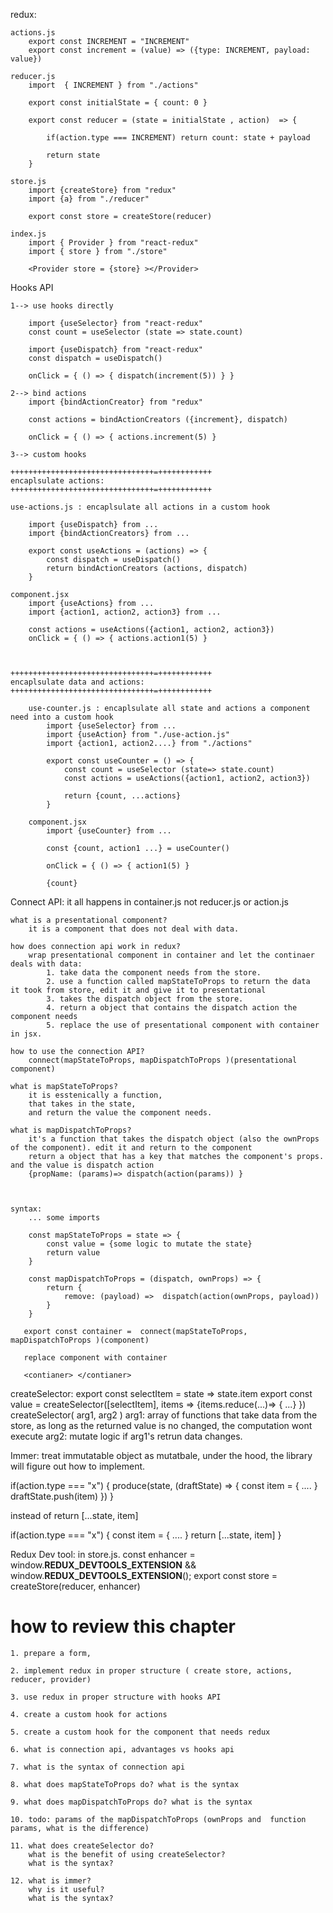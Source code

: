 redux: 

    actions.js
        export const INCREMENT = "INCREMENT"
        export const increment = (value) => ({type: INCREMENT, payload: value})
    
    reducer.js
        import  { INCREMENT } from "./actions"

        export const initialState = { count: 0 }

        export const reducer = (state = initialState , action)  => {

            if(action.type === INCREMENT) return count: state + payload

            return state
        }

    store.js 
        import {createStore} from "redux"
        import {a} from "./reducer"

        export const store = createStore(reducer)

    index.js 
        import { Provider } from "react-redux"
        import { store } from "./store"

        <Provider store = {store} ></Provider> 

Hooks API

    1--> use hooks directly

        import {useSelector} from "react-redux"
        const count = useSelector (state => state.count)

        import {useDispatch} from "react-redux" 
        const dispatch = useDispatch()

        onClick = { () => { dispatch(increment(5)) } }
    
    2--> bind actions 
        import {bindActionCreator} from "redux"

        const actions = bindActionCreators ({increment}, dispatch)

        onClick = { () => { actions.increment(5) }

    3--> custom hooks

    ++++++++++++++++++++++++++++++++=++++++++++++
    encaplsulate actions: 
    ++++++++++++++++++++++++++++++++=++++++++++++

    use-actions.js : encaplsulate all actions in a custom hook 

        import {useDispatch} from ...
        import {bindActionCreators} from ...

        export const useActions = (actions) => {
            const dispatch = useDispatch()
            return bindActionCreators (actions, dispatch)
        }

    component.jsx 
        import {useActions} from ... 
        import {action1, action2, action3} from ...

        const actions = useActions({action1, action2, action3})
        onClick = { () => { actions.action1(5) }



    ++++++++++++++++++++++++++++++++=++++++++++++
    encaplsulate data and actions: 
    ++++++++++++++++++++++++++++++++=++++++++++++

        use-counter.js : encaplsulate all state and actions a component need into a custom hook 
            import {useSelector} from ...
            import {useAction} from "./use-action.js"
            import {action1, action2....} from "./actions"

            export const useCounter = () => {
                const count = useSelector (state=> state.count)
                const actions = useActions({action1, action2, action3})

                return {count, ...actions}
            }

        component.jsx 
            import {useCounter} from ...

            const {count, action1 ...} = useCounter()

            onClick = { () => { action1(5) }

            {count}


Connect API: it all happens in container.js not reducer.js or action.js 

    what is a presentational component?
        it is a component that does not deal with data.

    how does connection api work in redux? 
        wrap presentational component in container and let the continaer deals with data:
            1. take data the component needs from the store.
            2. use a function called mapStateToProps to return the data  it took from store, edit it and give it to presentational
            3. takes the dispatch object from the store.
            4. return a object that contains the dispatch action the component needs
            5. replace the use of presentational component with container in jsx. 
    
    how to use the connection API?
        connect(mapStateToProps, mapDispatchToProps )(presentational component)

    what is mapStateToProps?
        it is esstenically a function, 
        that takes in the state, 
        and return the value the component needs. 

    what is mapDispatchToProps? 
        it's a function that takes the dispatch object (also the ownProps of the component). edit it and return to the component 
        return a object that has a key that matches the component's props. and the value is dispatch action
        {propName: (params)=> dispatch(action(params)) }



    syntax:     
        ... some imports

        const mapStateToProps = state => {  
            const value = {some logic to mutate the state}
            return value
        }

        const mapDispatchToProps = (dispatch, ownProps) => {
            return {
                remove: (payload) =>  dispatch(action(ownProps, payload))
            }
        }

       export const container =  connect(mapStateToProps, mapDispatchToProps )(component)

       replace component with container 

       <contianer> </contianer> 


createSelector: 
    export const selectItem = state => state.item
    export const value = createSelector([selectItem], items => {items.reduce(...)=> { ...} })
                         createSelector( arg1, arg2 )
                                         arg1:  array of functions that take data from the store, as long as the returned value is no changed,
                                               the computation wont execute
                                         arg2: mutate logic if arg1's retrun data changes. 


Immer: treat immutatable object as mutatbale, under the hood, the library will figure out how to implement. 

if(action.type === "x") {
    produce(state, (draftState) => {
        const item = { .... }
        draftState.push(item)
    })
}

instead of  return [...state, item]

if(action.type === "x") {
    const item = { .... }
    return [...state, item]
}

Redux Dev tool: 
    in store.js.
    const enhancer = window.__REDUX_DEVTOOLS_EXTENSION__ && window.__REDUX_DEVTOOLS_EXTENSION__();
    export const store = createStore(reducer, enhancer)




# how to review this chapter 

    1. prepare a form, 

    2. implement redux in proper structure ( create store, actions, reducer, provider)

    3. use redux in proper structure with hooks API

    4. create a custom hook for actions 

    5. create a custom hook for the component that needs redux 

    6. what is connection api, advantages vs hooks api 

    7. what is the syntax of connection api 

    8. what does mapStateToProps do? what is the syntax 

    9. what does mapDispatchToProps do? what is the syntax 

    10. todo: params of the mapDispatchToProps (ownProps and  function params, what is the difference)

    11. what does createSelector do? 
        what is the benefit of using createSelector? 
        what is the syntax? 

    12. what is immer? 
        why is it useful? 
        what is the syntax?
